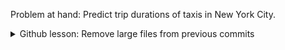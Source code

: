 Problem at hand: Predict trip durations of taxis in New York City. 

<details>
<summary>Github lesson: Remove large files from previous commits</summary>
The solution is to use the bfg repo-cleaner package. Here is their [github repo](https://github.com/rtyley/bfg-repo-cleaner)
and [official website](https://rtyley.github.io/bfg-repo-cleaner/) </br>

To download it (on Linux) either run the wget command: 
<code> wget -O bfg.jar https://repo1.maven.org/maven2/com/madgag/bfg/1.14.0/bfg-1.14.0.jar </code>
or download it from their website. </br>

Inside the local repository directory run <code> java -jar /path/to/bfg.jar </code>
Remove large files using
<code> java -jar path/to/bfg.jar --strip-blobs-bigger-than 100M </br>
  git reflog expire --expire=now --all   </br>
  git gc --prune=now --aggressive </code> </br>
  
If one of the big files is used by protected commits, it will STILL exist in your repository. In this case you need to manually delete it (using the rm command) and make a manual commit that removes it (git add file_to_be_removed and then git commit -m "removing big file") and then run the BFG on a fresh copy of the repo.



</details>
